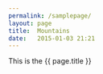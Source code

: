 ```yaml
---
permalink: /samplepage/
layout: page
title:  Mountains
date:   2015-01-03 21:21
---
```


This is the {{ page.title }}

